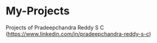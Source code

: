 # My-Projects
Projects of Pradeepchandra Reddy S C (https://www.linkedin.com/in/pradeepchandra-reddy-s-c)
